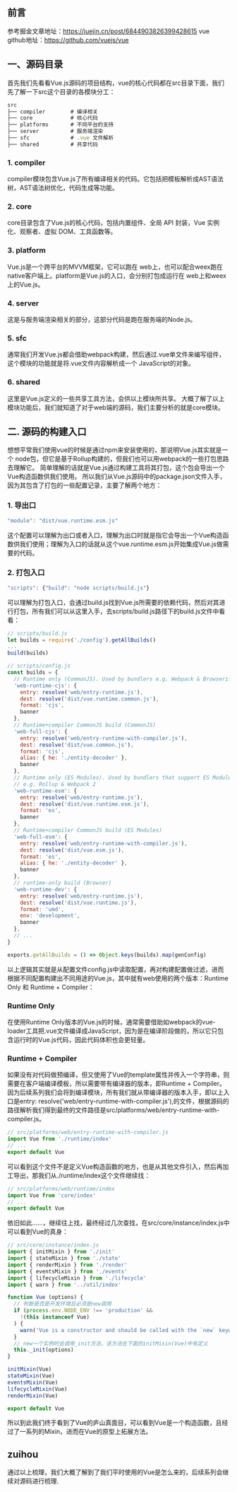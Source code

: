 ## 前言
参考掘金文章地址：https://juejin.cn/post/6844903826399428615
vue github地址：https://github.com/vuejs/vue
## 一、源码目录
首先我们先看看Vue.js源码的项目结构，vue的核心代码都在src目录下面，我们先了解一下src这个目录的各模块分工：
```js
src
├── compiler        # 编译相关 
├── core            # 核心代码 
├── platforms       # 不同平台的支持
├── server          # 服务端渲染
├── sfc             # .vue 文件解析
├── shared          # 共享代码
```
### 1. compiler
compiler模块包含Vue.js了所有编译相关的代码。它包括把模板解析成AST语法树，AST语法树优化，代码生成等功能。
### 2. core
core目录包含了Vue.js的核心代码，包括内置组件、全局 API 封装，Vue 实例化、观察者、虚拟 DOM、工具函数等。
### 3. platform
Vue.js是一个跨平台的MVVM框架，它可以跑在 web上，也可以配合weex跑在native客户端上。platform是Vue.js的入口，会分别打包成运行在  web上和weex上的Vue.js。
### 4. server
这是与服务端渲染相关的部分，这部分代码是跑在服务端的Node.js。
### 5. sfc
通常我们开发Vue.js都会借助webpack构建，然后通过.vue单文件来编写组件，这个模块的功能就是将.vue文件内容解析成一个 JavaScript的对象。
### 6. shared
这里是Vue.js定义的一些共享工具方法，会供以上模块所共享。
大概了解了以上模块功能后，我们就知道了对于web端的源码，我们主要分析的就是core模块。

## 二. 源码的构建入口
想想平常我们使用vue的时候是通过npm来安装使用的，那说明Vue.js其实就是一个 node包，但它是基于Rollup构建的，但我们也可以用webpack的一些打包思路去理解它。
简单理解的话就是Vue.js通过构建工具将其打包，这个包会导出一个Vue构造函数供我们使用。
所以我们从Vue.js源码中的package.json文件入手，因为其包含了打包的一些配置记录，主要了解两个地方：
### 1. 导出口

```js
"module": "dist/vue.runtime.esm.js"
```
这个配置可以理解为出口或者入口，理解为出口时就是指它会导出一个Vue构造函数供我们使用；理解为入口的话就从这个vue.runtime.esm.js开始集成Vue.js做需要的代码。
### 2. 打包入口

```js
"scripts": {"build": "node scripts/build.js"}

```
可以理解为打包入口，会通过build.js找到Vue.js所需要的依赖代码，然后对其进行打包，所有我们可以从这里入手，去scripts/build.js路径下的build.js文件中看看：
```js
// scripts/build.js 
let builds = require('./config').getAllBuilds()
...
build(builds)
```
```js
// scripts/config.js
const builds = {
  // Runtime only (CommonJS). Used by bundlers e.g. Webpack & Browserify
  'web-runtime-cjs': {
    entry: resolve('web/entry-runtime.js'),
    dest: resolve('dist/vue.runtime.common.js'),
    format: 'cjs',
    banner
  },
  // Runtime+compiler CommonJS build (CommonJS)
  'web-full-cjs': {
    entry: resolve('web/entry-runtime-with-compiler.js'),
    dest: resolve('dist/vue.common.js'),
    format: 'cjs',
    alias: { he: './entity-decoder' },
    banner
  },
  // Runtime only (ES Modules). Used by bundlers that support ES Modules,
  // e.g. Rollup & Webpack 2
  'web-runtime-esm': {
    entry: resolve('web/entry-runtime.js'),
    dest: resolve('dist/vue.runtime.esm.js'),
    format: 'es',
    banner
  },
  // Runtime+compiler CommonJS build (ES Modules)
  'web-full-esm': {
    entry: resolve('web/entry-runtime-with-compiler.js'),
    dest: resolve('dist/vue.esm.js'),
    format: 'es',
    alias: { he: './entity-decoder' },
    banner
  },
  // runtime-only build (Browser)
  'web-runtime-dev': {
    entry: resolve('web/entry-runtime.js'),
    dest: resolve('dist/vue.runtime.js'),
    format: 'umd',
    env: 'development',
    banner
  },
  // ...
}

exports.getAllBuilds = () => Object.keys(builds).map(genConfig)
```
以上逻辑其实就是从配置文件config.js中读取配置，再对构建配置做过滤，进而根据不同配置构建出不同用途的Vue.js，其中就有web使用的两个版本：Runtime Only 和 Runtime + Compiler：
### Runtime Only
在使用Runtime Only版本的Vue.js的时候，通常需要借助如webpack的vue-loader工具把.vue文件编译成JavaScript，因为是在编译阶段做的，所以它只包含运行时的Vue.js代码，因此代码体积也会更轻量。
### Runtime + Compiler
如果没有对代码做预编译，但又使用了Vue的template属性并传入一个字符串，则需要在客户端编译模板，所以需要带有编译器的版本，即Runtime + Compiler。
因为后续系列我们会将到编译模块，所有我们就从带编译器的版本入手，即以上入口是entry: resolve('web/entry-runtime-with-compiler.js'),的文件，根据源码的路径解析我们得到最终的文件路径是src/platforms/web/entry-runtime-with-compiler.js。

```js
// src/platforms/web/entry-runtime-with-compiler.js
import Vue from './runtime/index'
// ...
export default Vue

```
可以看到这个文件不是定义Vue构造函数的地方，也是从其他文件引入，然后再加工导出，那我们从./runtime/index这个文件继续找：

```js
// src/platforms/web/runtime/index
import Vue from 'core/index'
// ...
export default Vue
```
依旧如此……，继续往上找，最终经过几次查找，在src/core/instance/index.js中可以看到Vue的真身：
```js
// src/core/instance/index.js
import { initMixin } from './init'
import { stateMixin } from './state'
import { renderMixin } from './render'
import { eventsMixin } from './events'
import { lifecycleMixin } from './lifecycle'
import { warn } from '../util/index'

function Vue (options) {
  // 判断是否是开发环境且必须是new调用
  if (process.env.NODE_ENV !== 'production' &&
    !(this instanceof Vue)
  ) {
    warn('Vue is a constructor and should be called with the `new` keyword')
  }
  // new一个实例时会调用_init方法，该方法在下面的initMixin(Vue)中有定义
  this._init(options)
}

initMixin(Vue)
stateMixin(Vue)
eventsMixin(Vue)
lifecycleMixin(Vue)
renderMixin(Vue)

export default Vue
```
所以到此我们终于看到了Vue的庐山真面目，可以看到Vue是一个构造函数，且经过了一系列的Mixin，进而在Vue的原型上拓展方法。

## zuihou
通过以上梳理，我们大概了解到了我们平时使用的Vue是怎么来的，后续系列会继续对源码进行梳理.
